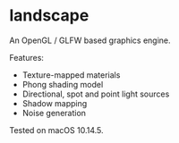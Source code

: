 # landscape

An OpenGL / GLFW based graphics engine.

Features:
- Texture-mapped materials
- Phong shading model 
- Directional, spot and point light sources
- Shadow mapping
- Noise generation

Tested on macOS 10.14.5.
